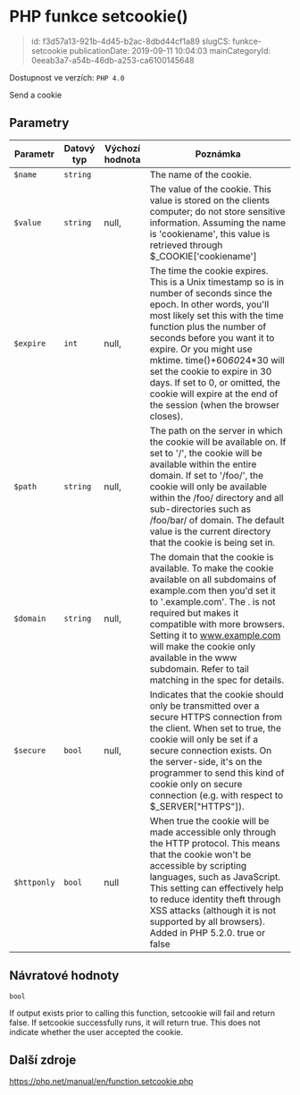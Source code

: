 PHP funkce setcookie()
================================

> id: f3d57a13-921b-4d45-b2ac-8dbd44cf1a89
> slugCS: funkce-setcookie
> publicationDate: 2019-09-11 10:04:03
> mainCategoryId: 0eeab3a7-a54b-46db-a253-ca6100145648

Dostupnost ve verzích: `PHP 4.0`

Send a cookie


Parametry
--------------

| Parametr | Datový typ | Výchozí hodnota | Poznámka |
|-----|-----|-----|-----|
| `$name` | `string` |  | The name of the cookie. |
| `$value` | `string` | null, | The value of the cookie. This value is stored on the clients computer; do not store sensitive information. Assuming the name is 'cookiename', this value is retrieved through $_COOKIE['cookiename'] |
| `$expire` | `int` | null, | The time the cookie expires. This is a Unix timestamp so is in number of seconds since the epoch. In other words, you'll most likely set this with the time function plus the number of seconds before you want it to expire. Or you might use mktime. time()+60*60*24*30 will set the cookie to expire in 30 days. If set to 0, or omitted, the cookie will expire at the end of the session (when the browser closes). |
| `$path` | `string` | null, | The path on the server in which the cookie will be available on. If set to '/', the cookie will be available within the entire domain. If set to '/foo/', the cookie will only be available within the /foo/ directory and all sub-directories such as /foo/bar/ of domain. The default value is the current directory that the cookie is being set in. |
| `$domain` | `string` | null, | The domain that the cookie is available. To make the cookie available on all subdomains of example.com then you'd set it to '.example.com'. The . is not required but makes it compatible with more browsers. Setting it to www.example.com will make the cookie only available in the www subdomain. Refer to tail matching in the spec for details. |
| `$secure` | `bool` | null, | Indicates that the cookie should only be transmitted over a secure HTTPS connection from the client. When set to true, the cookie will only be set if a secure connection exists. On the server-side, it's on the programmer to send this kind of cookie only on secure connection (e.g. with respect to $_SERVER["HTTPS"]). |
| `$httponly` | `bool` | null | When true the cookie will be made accessible only through the HTTP protocol. This means that the cookie won't be accessible by scripting languages, such as JavaScript. This setting can effectively help to reduce identity theft through XSS attacks (although it is not supported by all browsers). Added in PHP 5.2.0. true or false |


Návratové hodnoty
----------------

`bool`

If output exists prior to calling this function,
setcookie will fail and return false. If
setcookie successfully runs, it will return true.
This does not indicate whether the user accepted the cookie.

Další zdroje
------------

https://php.net/manual/en/function.setcookie.php

